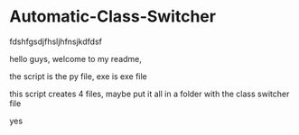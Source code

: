 # Automatic-Class-Switcher
fdshfgsdjfhsljhfnsjkdfdsf

hello guys, welcome to my readme,

the script is the py file, exe is exe file

this script creates 4 files, maybe put it all in a folder with the class switcher file

yes
